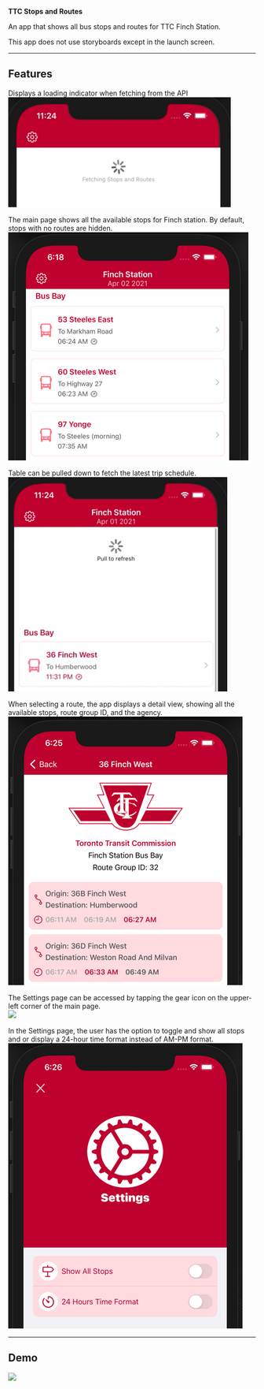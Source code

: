 **TTC Stops and Routes**

An app that shows all bus stops and routes for TTC Finch Station.

This app does not use storyboards except in the launch screen.  

---

## Features

Displays a loading indicator when fetching from the API  
![](/Previews/first-fetch.png)  

The main page shows all the available stops for Finch station. By default, stops with no routes are hidden.  
![](/Previews/stops-routes.png)  

Table can be pulled down to fetch the latest trip schedule.  
![](/Previews/pull-reload.png)  

When selecting a route, the app displays a detail view, showing all the available stops, route group ID, and the agency.  
![](/Previews/detail-view.png)  

The Settings page can be accessed by tapping the gear icon on the upper-left corner of the main page.  
![](/Previews/gear-icon.png)  

In the Settings page, the user has the option to toggle and show all stops and or display a 24-hour time format instead of AM-PM format.  
![](/Previews/settings.png)  

---

## Demo

![](/Previews/preview.gif)